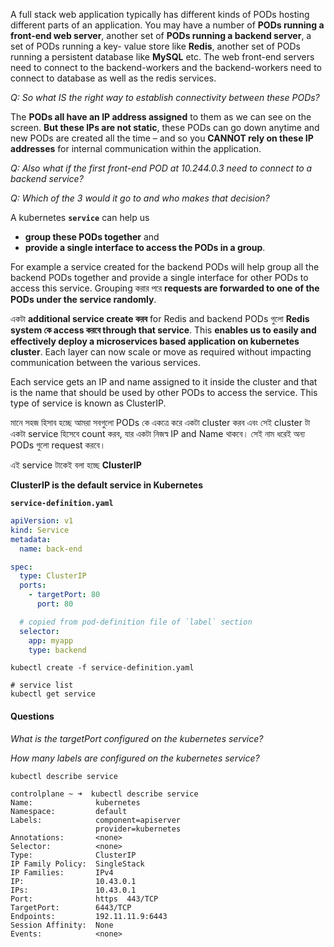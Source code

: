 A full stack web application typically has different kinds of PODs hosting different parts of an application. You may have a number of **PODs running a front-end web server**, another set of **PODs running a backend server**, a set of PODs running a key- value store like **Redis**, another set of PODs running a persistent database like **MySQL** etc. The web front-end servers need to connect to the backend-workers and the backend-workers need to connect to database as well as the redis services. 

_Q: So what IS the right way to establish connectivity between these PODs?_

The **PODs all have an IP address assigned** to them as we can see on the screen. **But these IPs are not static**, these PODs can go down anytime and new PODs are created all the time – and so you **CANNOT rely on these IP addresses** for internal communication within the application. 

_Q: Also what if the first front-end POD at 10.244.0.3 need to connect to a backend service?_

_Q: Which of the 3 would it go to and who makes that decision?_

A kubernetes **`service`** can help us 
- **group these PODs together** and 
- **provide a single interface to access the PODs in a group**. 

For example a service created for the backend PODs will help group all the backend PODs together and provide a single interface for other PODs to access this service. Grouping করার পরে **requests are forwarded to one of the PODs under the service randomly**.


একটা **additional service create করব** for Redis and backend PODs গুলো **Redis system কে access করবে through that service**. This **enables us to easily and effectively deploy a microservices based application on kubernetes cluster**. Each layer can now scale or move as required without impacting communication between the various services. 


Each service gets an IP and name assigned to it inside the cluster and that is the name that should be used by other PODs to access the service. This type of service is known as ClusterIP.

মানে সহজ হিসাব হচ্ছে আমরা সবগুলো PODs কে একত্রে করে একটা cluster করব এবং সেই cluster টা একটা service হিসেবে count করব, যার একটা নিজস্ব IP and Name থাকবে। সেই নাম ধরেই অন্য PODs গুলো request করবে। 

এই service টাকেই বলা হচ্ছে **ClusterIP** 

**ClusterIP is the default service in Kubernetes**

**`service-definition.yaml`**

```yaml
apiVersion: v1
kind: Service
metadata:
  name: back-end

spec:
  type: ClusterIP
  ports: 
    - targetPort: 80
      port: 80

  # copied from pod-definition file of `label` section  
  selector:
    app: myapp
    type: backend  
```

```shell
kubectl create -f service-definition.yaml

# service list
kubectl get service
```


#### Questions

_What is the targetPort configured on the kubernetes service?_

_How many labels are configured on the kubernetes service?_

```
kubectl describe service
```

```shell
controlplane ~ ➜  kubectl describe service
Name:              kubernetes
Namespace:         default
Labels:            component=apiserver
                   provider=kubernetes
Annotations:       <none>
Selector:          <none>
Type:              ClusterIP
IP Family Policy:  SingleStack
IP Families:       IPv4
IP:                10.43.0.1
IPs:               10.43.0.1
Port:              https  443/TCP
TargetPort:        6443/TCP
Endpoints:         192.11.11.9:6443
Session Affinity:  None
Events:            <none>

```